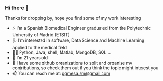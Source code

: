 ### Hi there 👋
Thanks for dropping by, hope you find some of my work interesting
- ⚡ I'm a Spanish Biomedical Engineer graduated from the Polytechnic University of Madrid (ETSIT)
- 🩺 I'm interested in software, Data Science and Machine Learning applied to the medical field
- 👨‍💻 Python, Java, shell, Matlab, MongoDB, SQL ...
- 🌱 I'm 21 years old
- 🔭 I have some github organizations to split and organize my contributions, so check them out if you think the topic might interest you
- 📫 You can reach me at: pgmesa.sm@gmail.com
<!--
**pgmesa/pgmesa** is a ✨ _special_ ✨ repository because its `README.md` (this file) appears on your GitHub profile.

Here are some ideas to get you started:

- 🔭 I’m currently working on ...🩺⚙
- 🌱 I’m currently learning ...
- 👯 I’m looking to collaborate on ...
- 🤔 I’m looking for help with ...
- 💬 Ask me about ...
- 📫 How to reach me: ...
- 😄 Pronouns: ...
- ⚡ Fun fact: ...
-->
